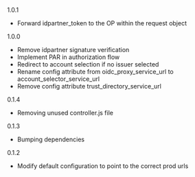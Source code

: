 1.0.1
- Forward idpartner_token to the OP within the request object

1.0.0
- Remove idpartner signature verification
- Implement PAR in authorization flow
- Redirect to account selection if no issuer selected
- Rename config attribute from oidc_proxy_service_url to account_selector_service_url
- Remove config attribute trust_directory_service_url

0.1.4
- Removing unused controller.js file

0.1.3
- Bumping dependencies

0.1.2
- Modify default configuration to point to the correct prod urls
